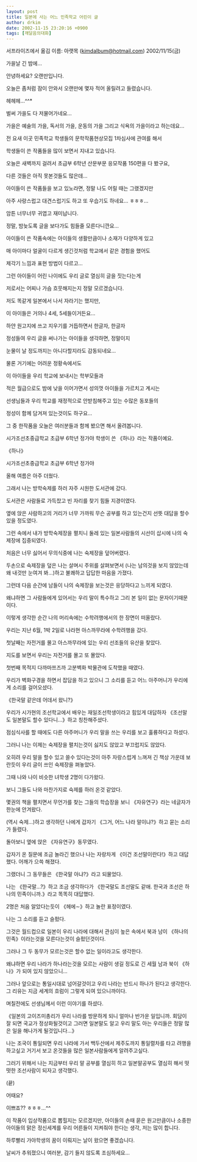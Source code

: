 ```yaml
---
layout: post
title: 일본에 사는 어느 민족학교 어린이 글
author: drkim
date: 2002-11-15 23:20:16 +0900
tags: [깨달음의대화]
---
```

서프라이즈에서 옮김 이름: 아랫목 (kimdalbum@hotmail.com) 2002/11/15(금)
  

  
가을날 긴 밤에...
  
안녕하세요? 오랜만입니다.
  
오늘은 좀처럼 잠이 안와서 오랜만에 몇자 적어 올릴려고 들렸습니다.
  
헤헤헤…^^*
  

  
벌써 가을도 다 저물어가네요…
  
가을은 예술의 가을, 독서의 가을, 운동의 가을 그리고 식욕의 가을이라고 하는데요…
  

  
전 요새 이곳 민족학교 학생들의 문학작품현상모집 1차심사에 관여를 해서
  
학생들이 쓴 작품들을 많이 보면서 지내고 있습니다.
  
오늘은 새벽까지 걸려서 초급부 6학년 산문부문 응모작품 150편을 다 봤구요,
  
다른 것들은 아직 못본것들도 많은데…
  

  
아이들이 쓴 작품들을 보고 있노라면, 정말 나도 어릴 때는 그랬겠지만
  
아주 사랑스럽고 대견스럽기도 하고 또 우습기도 하네요… ㅎㅎㅎ…
  
암튼 너무너무 귀엽고 재미납니다.
  
정말, 밤늦도록 글을 보다가도 힘들줄 모른다니깐요…
  

  
아이들이 쓴 작품속에는 아이들의 생활만큼이나 소재가 다양하게 있고
  
매 아이마다 얼굴이 다르게 생긴것처럼 학교에서 같은 경험을 했어도
  
제각기 느낌과 표현 방법이 다르고…
  
그런 아이들이 어린 나이에도 우리 글로 열심히 글을 짓는다는게
  
저로서는 어찌나 가슴 흐뭇해지는지 정말 모르겠습니다.
  

  
저도 똑같게 일본에서 나서 자라기는 했지만,
  
이 아이들은 거의나 4세, 5세들이거든요…
  
하얀 원고지에 쓰고 지우기를 거듭하면서 한글자, 한글자
  
정성들여 우리 글을 써나가는 아이들을 생각하면, 정말이지
  
눈물이 날 정도까지는 아니다할지라도 감동되네요…
  

  
물론 거기에는 어려운 정황속에서도
  
이 아이들을 우리 학교에 보내시는 학부모들과
  
적은 월급으로도 밤에 낮을 이어가면서 성의껏 아이들을 가르치고 계시는
  
선생님들과 우리 학교를 재정적으로 안받침해주고 있는 수많은 동포들의
  
정성이 함께 담겨져 있는것이도 하구요…
  

  
그 중 한작품을 오늘은 여러분들과 함께 봤으면 해서 올려봅니다.
  
시가조선초중급학교 초급부 6학년 정가야 학생이 쓴 《하나》라는 작품이예요.
  

  

  

  
《하나》
  

  
시가조선초중급학교 초급부 6학년 정가야
  

  

  
올해 여름은 아주 더웠다.
  
그래서 나는 방학숙제를 하러 자주 시원한 도서관에 갔다.
  
도서관은 사람들로 가득찼고 빈 자리를 찾기 힘들 지경이였다.
  
옆에 앉은 사람하고의 거리가 너무 가까워 무슨 공부를 하고 있는건지 선뜻 대답을 할수 있을 정도였다.
  

  
그런 속에서 내가 방학숙제장을 펼치니 둘레 있는 일본사람들의 시선이 삽시에 나의 숙제장에 집중되였다.
  
처음은 너무 싫어서 무의식중에 나는 숙제장을 덮어버렸다.
  
두손으로 숙제장을 덮은 나는 살며시 주위를 살펴보면서 (나는 남의것을 보지 않았는데 왜 내것만 눈여겨 봐…)하고 불쾌하고 답답한 마음을 가졌다.
  

  
그런데 다음 순간에 남들이 나의 숙제장을 보는것은 응당하다고 느끼게 되였다.
  
왜냐하면 그 사람들에게 있어서는 우리 말이 특수하고 그리 본 일이 없는 문자이기때문이다.
  

  
이렇게 생각한 순간 나의 머리속에는 수학려행에서의 한 장면이 떠올랐다.
  
우리는 지난 6월, 1박 2일로 나라현 아스까무라에 수학려행을 갔다.
  
첫날째는 자전거를 몰고 아스까무라에 있는 우리 선조들의 유산을 찾았다.
  
지도를 보면서 우리는 자전거를 몰고 또 몰았다.
  

  
첫번째 목적지 다까마쯔즈까 고분벽화 박물관에 도착했을 때였다.
  
우리가 벽화구경을 하면서 잡담을 하고 있으니 그 소리를 듣고 어느 아주머니가 우리에게 소리를 걸어오셨다.
  
《한국말 같은데 어데서 왔니?》
  
우리가 시가현의 조선학교에서 배우는 재일조선학생이라고 힘있게 대답하자 《조선말도 일본말도 할수 있다니…》하고 칭찬해주셨다.
  
점심식사를 할 때에도 다른 아주머니가 우리 말을 쓰는 우리를 보고 훌륭하다고 하셨다.
  

  
그러니 나는 이제는 숙제장을 펼치는것이 싫지도 않았고 부끄럽지도 않았다.
  
오히려 우리 말을 할수 있고 쓸수 있다는것이 아주 자랑스럽게 느껴져 긴 책상 가운데 보란듯이 우리 글이 쓰인 숙제장을 펴놓았다.
  

  
그때 나와 나이 비슷한 녀학생 2명이 다가왔다.
  
보니 그들도 나와 마찬가지로 숙제를 하러 온것 같았다.
  
몇권의 책을 펼치면서 무언가를 찾는 그들의 학습장을 보니 《자유연구》라는 네글자가 한눈에 안겨왔다.
  
(역시 숙제…)하고 생각하던 나에게 갑자기 《그거, 어느 나라 말이냐?》하고 묻는 소리가 들렸다.
  
돌아보니 옆에 앉은 《자유연구》동무였다.
  

  
갑자기 온 질문에 조금 놀라긴 했으나 나는 자랑차게 《이건 조선말이란다!》하고 대답했다. 어깨가 으쓱 해졌다.
  
그랬더니 그 동무들은 《한국말 아냐?》라고 되물었다.
  
나는 《한국말…?》하고 조금 생각하다가 《한국말도 조선말도 같애. 한국과 조선은 하나의 민족이니까.》라고 똑똑히 대답했다.
  

  
2명은 처음 알았다는듯이 《헤에∼》하고 놀란 표정이였다.
  
나는 그 소리를 듣고 슬펐다.
  
그것은 월드컵으로 일본이 우리 나라에 대해서 관심이 높은 속에서 북과 남이 《하나의 민족》이라는것을 모른다는것이 슬펐던것이다.
  

  
그러나 그 두 동무가 모르는것은 할수 없는 일이라고도 생각한다.
  
왜냐하면 우리 나라가 하나라는것을 모르는 사람이 생길 정도로 긴 세월 남과 북이 《하나》가 되여 있지 않았으니…
  

  
그러나 앞으로는 통일시대로 넘어갈것이고 우리 나라는 반드시 하나가 된다고 생각한다. 그 리유는 지금 세계의 흐럼이 그렇게 되여 있으니까이다.
  

  
며칠전에도 선생님께서 이런 이야기를 하셨다.
  
《일본의 고이즈미총리가 우리 나라를 방문하게 되니 얼마나 반가운 일입니까. 회담이 잘 되면 국교가 정상화될것이고 그러면 일본말도 알고 우리 말도 아는 우리들은 정말 많은 일을 해나가게 될것입니다…》
  

  
나는 조국이 통일되면 우리 나라에 가서 백두산에서 제주도까지 통일렬차를 타고 려행을 하고싶고 거기서 보고 온것들을 많은 일본사람들에게 알려주고싶다.
  
그러기 위해서 나는 지금부터 우리 말 공부를 열심히 하고 일본말공부도 열심히 해서 떳떳한 조선사람이 되자고 생각했다.
  

  
(끝)
  

  

  

  
어때요?
  
이쁘죠?? ㅎㅎㅎ…^^
  

  
이 작품이 입상작품으로 뽑힐지는 모르겠지만, 아이들의 손때 묻은 원고만큼이나 소중한 아이들의 맑은 정신세계를 우리 어른들이 지켜줘야 한다는 생각, 저는 많이 합니다.
  
하루빨리 가야학생의 꿈이 이뤄지는 날이 왔으면 좋겠습니다.
  

  
날씨가 추워졌으니 여러분, 감기 들지 않도록 조심하세요…